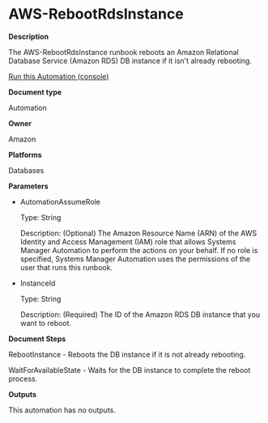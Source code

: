 # AWS\-RebootRdsInstance<a name="automation-aws-rebootrdsinstance"></a>

**Description**

The AWS\-RebootRdsInstance runbook reboots an Amazon Relational Database Service \(Amazon RDS\) DB instance if it isn't already rebooting\.

[Run this Automation \(console\)](https://console.aws.amazon.com/systems-manager/automation/execute/AWS-RebootRdsInstance)

**Document type**

Automation

**Owner**

Amazon

**Platforms**

Databases

**Parameters**
+ AutomationAssumeRole

  Type: String

  Description: \(Optional\) The Amazon Resource Name \(ARN\) of the AWS Identity and Access Management \(IAM\) role that allows Systems Manager Automation to perform the actions on your behalf\. If no role is specified, Systems Manager Automation uses the permissions of the user that runs this runbook\.
+ InstanceId

  Type: String

  Description: \(Required\) The ID of the Amazon RDS DB instance that you want to reboot\.

**Document Steps**

RebootInstance \- Reboots the DB instance if it is not already rebooting\.

WaitForAvailableState \- Waits for the DB instance to complete the reboot process\.

**Outputs**

This automation has no outputs\.